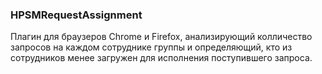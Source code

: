 ### HPSMRequestAssignment ###
Плагин для браузеров Chrome и Firefox, анализирующий колличество запросов на каждом сотруднике группы
и определяющий, кто из сотрудников менее загружен для исполнения поступившего запроса.